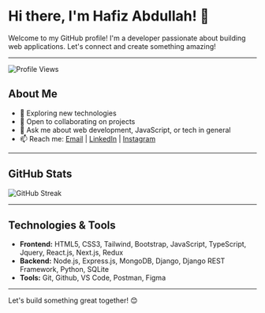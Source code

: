 # Hi there, I'm Hafiz Abdullah! 👋

Welcome to my GitHub profile! I'm a developer passionate about building web applications. Let's connect and create something amazing!

---
![Profile Views](https://komarev.com/ghpvc/?username=hafizabdullah1)

## About Me

- 🌱 Exploring new technologies
- 👯 Open to collaborating on projects
- 💬 Ask me about web development, JavaScript, or tech in general
- 📫 Reach me: [Email](mailto:habdullah4510@gmail.com) | [LinkedIn](https://www.linkedin.com/in/hafizabdullah11) | [Instagram](https://www.instagram.com/hafiz_abdullah11/)

---

## GitHub Stats

![GitHub Streak](https://github-readme-streak-stats.herokuapp.com/?user=hafizabdullah1&theme=radical)

---

## Technologies & Tools

- **Frontend:** HTML5, CSS3, Tailwind, Bootstrap, JavaScript, TypeScript, Jquery, React.js, Next.js, Redux
- **Backend:** Node.js, Express.js, MongoDB, Django, Django REST Framework, Python, SQLite
- **Tools:** Git, Github, VS Code, Postman, Figma

---

Let's build something great together! 😊
